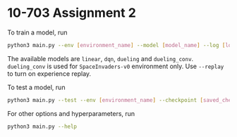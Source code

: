 # 10-703 Assignment 2
To train a model, run
```bash
python3 main.py --env [environment_name] --model [model_name] --log [log_directory]
```
The available models are `linear`, `dqn`, `dueling` and `dueling_conv`.
`dueling_conv` is used for `SpaceInvaders-v0` environment only.
Use `--replay` to turn on experience replay.

To test a model, run
```bash
python3 main.py --test --env [environment_name] --checkpoint [saved_checkpoint_path]
```

For other options and hyperparameters, run
```bash
python3 main.py --help
```
